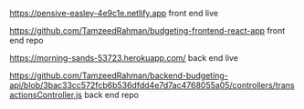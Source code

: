 https://pensive-easley-4e9c1e.netlify.app front end live

https://github.com/TamzeedRahman/budgeting-frontend-react-app front end repo

https://morning-sands-53723.herokuapp.com/ back end live

https://github.com/TamzeedRahman/backend-budgeting-api/blob/3bac33cc572fcb6b536dfdd4e7d7ac4768055a05/controllers/transactionsController.js back end repo
